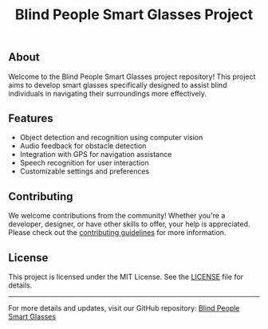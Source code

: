 
</head>
<body>
    <header>
        <h1>Blind People Smart Glasses Project</h1>
    </header>
    <div class="container">
        <h2>About</h2>
        <p>
            Welcome to the Blind People Smart Glasses project repository! This project aims to develop smart glasses
            specifically designed to assist blind individuals in navigating their surroundings more effectively.
        </p>
        <h2>Features</h2>
        <ul>
            <li>Object detection and recognition using computer vision</li>
            <li>Audio feedback for obstacle detection</li>
            <li>Integration with GPS for navigation assistance</li>
            <li>Speech recognition for user interaction</li>
            <li>Customizable settings and preferences</li>
        </ul>
        <h2>Contributing</h2>
        <p>
            We welcome contributions from the community! Whether you're a developer, designer, or have other skills
            to offer, your help is appreciated. Please check out the <a href="CONTRIBUTING.md">contributing guidelines</a>
            for more information.
        </p>
        <h2>License</h2>
        <p>
            This project is licensed under the MIT License. See the <a href="LICENSE">LICENSE</a> file for details.
        </p>
        <hr>
        <p>
            For more details and updates, visit our GitHub repository: <a href="https://github.com/yourusername/your-repository">Blind People Smart Glasses</a>
        </p>
    </div>
</body>
</html>

